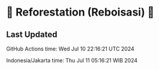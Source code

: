
# 🌳 Reforestation (Reboisasi) 🌲

## Last Updated

GitHub Actions time: Wed Jul 10 22:16:21 UTC 2024

Indonesia/Jakarta time: Thu Jul 11 05:16:21 WIB 2024

